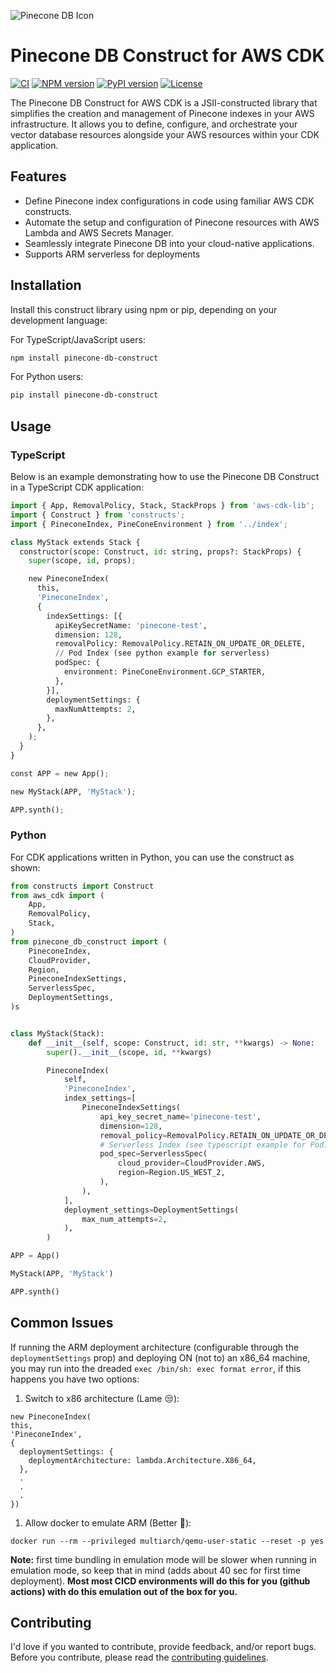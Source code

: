 ![Pinecone DB Icon](https://avatars.githubusercontent.com/u/54333248?s=200&v=4)

# Pinecone DB Construct for AWS CDK

[![CI](https://github.com/petterle-endeavors/pinecone-db-construct/workflows/build/badge.svg)](https://github.com/petterle-endeavors/pinecone-db-construct/actions?query=workflow%3Abuild+event%3Apush+branch%3Amain)
[![NPM version](https://img.shields.io/npm/v/pinecone-db-construct.svg)](https://www.npmjs.com/package/pinecone-db-construct)
[![PyPI version](https://img.shields.io/pypi/v/pinecone-db-construct.svg)](https://pypi.org/project/pinecone-db-construct/)
[![License](https://img.shields.io/github/license/petterle-endeavors/pinecone-db-construct.svg)](https://github.com/petterle-endeavors/pinecone-db-construct/blob/main/LICENSE)

The Pinecone DB Construct for AWS CDK is a JSII-constructed library that simplifies the creation and management of Pinecone indexes in your AWS infrastructure. It allows you to define, configure, and orchestrate your vector database resources alongside your AWS resources within your CDK application.

## Features

* Define Pinecone index configurations in code using familiar AWS CDK constructs.
* Automate the setup and configuration of Pinecone resources with AWS Lambda and AWS Secrets Manager.
* Seamlessly integrate Pinecone DB into your cloud-native applications.
* Supports ARM serverless for deployments

## Installation

Install this construct library using npm or pip, depending on your development language:

For TypeScript/JavaScript users:

```bash
npm install pinecone-db-construct
```

For Python users:

```bash
pip install pinecone-db-construct
```

## Usage

### TypeScript

Below is an example demonstrating how to use the Pinecone DB Construct in a TypeScript CDK application:

```python
import { App, RemovalPolicy, Stack, StackProps } from 'aws-cdk-lib';
import { Construct } from 'constructs';
import { PineconeIndex, PineConeEnvironment } from '../index';

class MyStack extends Stack {
  constructor(scope: Construct, id: string, props?: StackProps) {
    super(scope, id, props);

    new PineconeIndex(
      this,
      'PineconeIndex',
      {
        indexSettings: [{
          apiKeySecretName: 'pinecone-test',
          dimension: 128,
          removalPolicy: RemovalPolicy.RETAIN_ON_UPDATE_OR_DELETE,
          // Pod Index (see python example for serverless)
          podSpec: {
            environment: PineConeEnvironment.GCP_STARTER,
          },
        }],
        deploymentSettings: {
          maxNumAttempts: 2,
        },
      },
    );
  }
}

const APP = new App();

new MyStack(APP, 'MyStack');

APP.synth();
```

### Python

For CDK applications written in Python, you can use the construct as shown:

```python
from constructs import Construct
from aws_cdk import (
    App,
    RemovalPolicy,
    Stack,
)
from pinecone_db_construct import (
    PineconeIndex,
    CloudProvider,
    Region,
    PineconeIndexSettings,
    ServerlessSpec,
    DeploymentSettings,
)s


class MyStack(Stack):
    def __init__(self, scope: Construct, id: str, **kwargs) -> None:
        super().__init__(scope, id, **kwargs)

        PineconeIndex(
            self,
            'PineconeIndex',
            index_settings=[
                PineconeIndexSettings(
                    api_key_secret_name='pinecone-test',
                    dimension=128,
                    removal_policy=RemovalPolicy.RETAIN_ON_UPDATE_OR_DELETE,
                    # Serverless Index (see typescript example for Pod)
                    pod_spec=ServerlessSpec(
                        cloud_provider=CloudProvider.AWS,
                        region=Region.US_WEST_2,
                    ),
                ),
            ],
            deployment_settings=DeploymentSettings(
                max_num_attempts=2,
            ),
        )

APP = App()

MyStack(APP, 'MyStack')

APP.synth()
```

## Common Issues

If running the ARM deployment architecture (configurable through the `deploymentSettings` prop) and deploying ON (not to) an x86_64 machine, you may run into the dreaded `exec /bin/sh: exec format error`, if this happens you have two options:

1. Switch to x86 architecture (Lame 😒):

```
new PineconeIndex(
this,
'PineconeIndex',
{
  deploymentSettings: {
    deploymentArchitecture: lambda.Architecture.X86_64,
  },
  .
  .
  .
})
```

1. Allow docker to emulate ARM (Better 💪):

```
docker run --rm --privileged multiarch/qemu-user-static --reset -p yes
```

**Note:** first time bundling in emulation mode will be slower when running in emulation mode, so keep that in mind (adds about 40 sec for first time deployment). **Most most CICD environments will do this for you (github actions) with do this emulation out of the box for you.**

## Contributing

I'd love if you wanted to contribute, provide feedback, and/or report bugs. Before you contribute, please read the [contributing guidelines](CONTRIBUTING.md).
